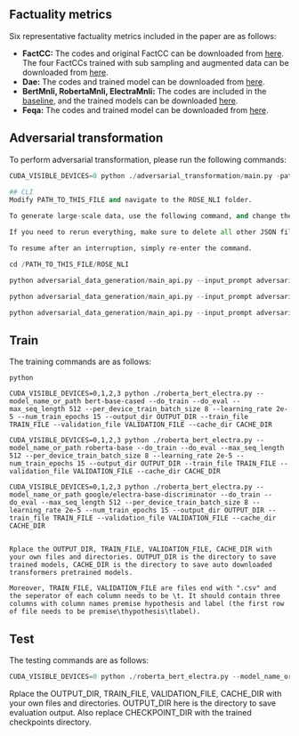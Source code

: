 ## Factuality metrics
Six representative factuality metrics included in the paper are as follows:

- **FactCC:** The codes and original FactCC can be downloaded from [here](https://github.com/salesforce/factCC). The four FactCCs trained with sub sampling and augmented data can be downloaded from [here](https://drive.google.com/drive/folders/1wg9jHrO90_t85ymRFBi7l6o4U7_fij_s?usp=sharing).
- **Dae:** The codes and trained model can be downloaded from [here](https://github.com/tagoyal/dae-factuality).
- **BertMnli, RobertaMnli, ElectraMnli:** The codes are included in the [baseline](./baseline), and the trained models can be downloaded [here](https://drive.google.com/drive/folders/1wg9jHrO90_t85ymRFBi7l6o4U7_fij_s?usp=sharing).
- **Feqa:** The codes and trained model can be downloaded from [here](https://github.com/esdurmus/feqa).

## Adversarial transformation
To perform adversarial transformation, please run the following commands:

```python
CUDA_VISIBLE_DEVICES=0 python ./adversarial_transformation/main.py -path DATA_PATH -save_dir SAVE_DIR -trans_type all

## CLI
Modify PATH_TO_THIS_FILE and navigate to the ROSE_NLI folder.

To generate large-scale data, use the following command, and change the last parameter to the desired number of parallel cores (if the program is interrupted, you cannot change it later, so please enter the correct number once).

If you need to rerun everything, make sure to delete all other JSON files starting with sentences in the sentences.json directory.

To resume after an interruption, simply re-enter the command.

cd /PATH_TO_THIS_FILE/ROSE_NLI

python adversarial_data_generation/main_api.py --input_prompt adversarial_data_generation/prompts/prompt_own.csv --input_sentence adversarial_data_generation/json_file/sentences.json --core_number 8

python adversarial_data_generation/main_api.py --input_prompt adversarial_data_generation/prompts/prompt_own.csv

python adversarial_data_generation/main_api.py --input_prompt adversarial_data_generation/prompts/prompt_own.csv --input_sentence adversarial_data_generation/json_file/sentences.json

```
## Train
The training commands are as follows: 


```
python

CUDA_VISIBLE_DEVICES=0,1,2,3 python ./roberta_bert_electra.py --model_name_or_path bert-base-cased --do_train --do_eval --max_seq_length 512 --per_device_train_batch_size 8 --learning_rate 2e-5 --num_train_epochs 15 --output_dir OUTPUT_DIR --train_file TRAIN_FILE --validation_file VALIDATION_FILE --cache_dir CACHE_DIR

CUDA_VISIBLE_DEVICES=0,1,2,3 python ./roberta_bert_electra.py --model_name_or_path roberta-base --do_train --do_eval --max_seq_length 512 --per_device_train_batch_size 8 --learning_rate 2e-5 --num_train_epochs 15 --output_dir OUTPUT_DIR --train_file TRAIN_FILE --validation_file VALIDATION_FILE --cache_dir CACHE_DIR

CUDA_VISIBLE_DEVICES=0,1,2,3 python ./roberta_bert_electra.py --model_name_or_path google/electra-base-discriminator --do_train --do_eval --max_seq_length 512 --per_device_train_batch_size 8 --learning_rate 2e-5 --num_train_epochs 15 --output_dir OUTPUT_DIR --train_file TRAIN_FILE --validation_file VALIDATION_FILE --cache_dir CACHE_DIR


Rplace the OUTPUT_DIR, TRAIN_FILE, VALIDATION_FILE, CACHE_DIR with your own files and directories. OUTPUT_DIR is the directory to save trained models, CACHE_DIR is the directory to save auto downloaded transformers pretrained models.

Moreover, TRAIN_FILE, VALIDATION_FILE are files end with ".csv" and the seperator of each column needs to be \t. It should contain three columns with column names premise hypothesis and label (the first row of file needs to be premise\thypothesis\tlabel).
```
## Test
The testing commands are as follows:

```python
CUDA_VISIBLE_DEVICES=0 python ./roberta_bert_electra.py --model_name_or_path CHECKPOINT_DIR --do_eval --do_predict --max_seq_length 512 --output_dir OUTPUT_DIR --train_file TRAIN_FILE --validation_file VALIDATION_FILE --cache_dir CACHE_DIR
```
Rplace the OUTPUT_DIR, TRAIN_FILE, VALIDATION_FILE, CACHE_DIR with your own files and directories. OUTPUT_DIR here is the directory to save evaluation output. Also replace CHECKPOINT_DIR with the trained checkpoints directory.

